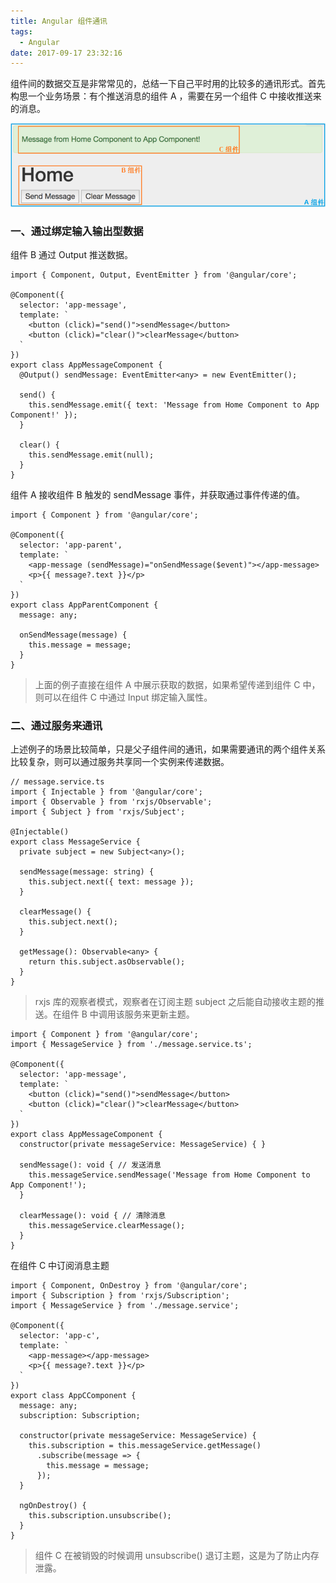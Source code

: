 ```yaml
---
title: Angular 组件通讯
tags:
  - Angular
date: 2017-09-17 23:32:16
---
```



组件间的数据交互是非常常见的，总结一下自己平时用的比较多的通讯形式。首先构思一个业务场景：有个推送消息的组件 A ，需要在另一个组件 C 中接收推送来的消息。

![业务场景](/img/component_communication_20170917.png)

<!-- more -->

### 一、通过绑定输入输出型数据

组件 B 通过 Output 推送数据。

```
import { Component, Output, EventEmitter } from '@angular/core';

@Component({
  selector: 'app-message',
  template: `
    <button (click)="send()">sendMessage</button>
    <button (click)="clear()">clearMessage</button>
  `
})
export class AppMessageComponent {
  @Output() sendMessage: EventEmitter<any> = new EventEmitter();

  send() {
    this.sendMessage.emit({ text: 'Message from Home Component to App Component!' });
  }

  clear() {
    this.sendMessage.emit(null);
  }
}
```

组件 A 接收组件 B 触发的 sendMessage 事件，并获取通过事件传递的值。

```
import { Component } from '@angular/core';

@Component({
  selector: 'app-parent',
  template: `
    <app-message (sendMessage)="onSendMessage($event)"></app-message>
    <p>{{ message?.text }}</p>
  `
})
export class AppParentComponent {
  message: any;
  
  onSendMessage(message) {
    this.message = message;
  }
}
```

> 上面的例子直接在组件 A 中展示获取的数据，如果希望传递到组件 C 中，则可以在组件 C 中通过 Input 绑定输入属性。

### 二、通过服务来通讯

上述例子的场景比较简单，只是父子组件间的通讯，如果需要通讯的两个组件关系比较复杂，则可以通过服务共享同一个实例来传递数据。

```
// message.service.ts
import { Injectable } from '@angular/core';
import { Observable } from 'rxjs/Observable';
import { Subject } from 'rxjs/Subject';

@Injectable()
export class MessageService {
  private subject = new Subject<any>();

  sendMessage(message: string) {
    this.subject.next({ text: message });
  }

  clearMessage() {
    this.subject.next();
  }

  getMessage(): Observable<any> {
    return this.subject.asObservable();
  }
}
```

> rxjs 库的观察者模式，观察者在订阅主题 subject 之后能自动接收主题的推送。在组件 B 中调用该服务来更新主题。

```
import { Component } from '@angular/core';
import { MessageService } from './message.service.ts';

@Component({
  selector: 'app-message',
  template: `
    <button (click)="send()">sendMessage</button>
    <button (click)="clear()">clearMessage</button>
  `
})
export class AppMessageComponent {
  constructor(private messageService: MessageService) { }

  sendMessage(): void { // 发送消息
    this.messageService.sendMessage('Message from Home Component to App Component!');
  }

  clearMessage(): void { // 清除消息
    this.messageService.clearMessage();
  }
}
```

在组件 C 中订阅消息主题

```
import { Component, OnDestroy } from '@angular/core';
import { Subscription } from 'rxjs/Subscription';
import { MessageService } from './message.service';

@Component({
  selector: 'app-c',
  template: `
    <app-message></app-message>
    <p>{{ message?.text }}</p>
  `
})
export class AppCComponent {
  message: any;
  subscription: Subscription;

  constructor(private messageService: MessageService) {
    this.subscription = this.messageService.getMessage()
      .subscribe(message => {
        this.message = message;
      });
  }

  ngOnDestroy() {
    this.subscription.unsubscribe();
  }
}
```
> 组件 C 在被销毁的时候调用 unsubscribe() 退订主题，这是为了防止内存泄露。
